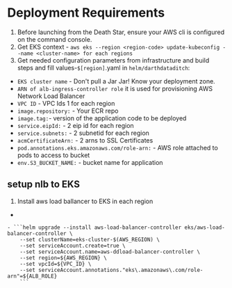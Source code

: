 # Deployment Requirements
1. Before launching from the Death Star, ensure your AWS cli is configured on the command console.
1. Get EKS context - ``aws eks --region <region-code> update-kubeconfig --name <cluster-name> for each regions``
1. Get needed configuration parameters from infrastructure and build steps and fill values-`$[region]`.yaml in `helm/darthdataditch`:
- `EKS cluster name` - Don't pull a Jar Jar! Know your deployment zone.
- `ARN of alb-ingress-controller role` it is used for provisioning AWS Network Load Balancer
- `VPC ID` - VPC Ids 1 for each region
- `image.repository:` - Your ECR repo
- `image.tag:`- version of the application code to be deployed
- `service.eipId:` - 2 eip id for each region
- `service.subnets:` - 2 subnetid for each region
- `acmCertificateArn:` - 2 arns to SSL Certificates
- `pod.annotations.eks.amazonaws.com/role-arn:` - AWS role attached to pods to access to bucket
- `env.S3_BUCKET_NAME:` - bucket name for application
## setup nlb to EKS
1. Install aws load ballancer to EKS in each region
- ```helm repo add eks https://aws.github.io/eks-charts
```
- ```helm upgrade --install aws-load-balancer-controller eks/aws-load-balancer-controller \
    --set clusterName=eks-cluster-$(AWS_REGION) \
    --set serviceAccount.create=true \
    --set serviceAccount.name=aws-ddload-balancer-controller \
    --set region=${AWS_REGION} \
    --set vpcId=${VPC_ID} \
    --set serviceAccount.annotations."eks\.amazonaws\.com/role-arn"=${ALB_ROLE}
    ```
